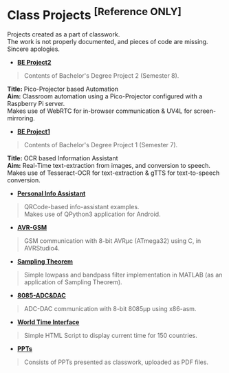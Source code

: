 # Class Projects <sup>[Reference ONLY]</sup>

Projects created as a part of classwork.<br>
The work is not properly documented, and pieces of code are missing.<br>
Sincere apologies.

- [__BE Project2__](BE%20Project2)
> Contents of Bachelor's Degree Project 2 (Semester 8). <br>
>
__Title:__ Pico-Projector based Automation <br>
__Aim:__ Classroom automation using a Pico-Projector configured with a Raspberry Pi server.<br>
Makes use of WebRTC for in-browser communication & UV4L for screen-mirroring.

- [__BE Project1__](BE%20Project1)
> Contents of Bachelor's Degree Project 1 (Semester 7).
>
__Title:__ OCR based Information Assistant<br>
__Aim:__ Real-Time text-extraction from images, and conversion to speech.<br>
Makes use of Tesseract-OCR for text-extraction & gTTS for text-to-speech conversion.

- [__Personal Info Assistant__](Personal%20Info%20Assistant)
> QRCode-based info-assistant examples.<br>
Makes use of QPython3 application for Android.

- [__AVR-GSM__](AVR-GSM)
> GSM communication with 8-bit AVRµc (ATmega32) using C, in AVRStudio4.

- [__Sampling Theorem__](Sampling%20Theorem)
> Simple lowpass and bandpass filter implementation in MATLAB (as an application of Sampling Theorem).

- [__8085-ADC&DAC__](8085-ADC&DAC)
> ADC-DAC communication with 8-bit 8085µp using x86-asm.

- [__World Time Interface__](World%20Time%20Interface)
> Simple HTML Script to display current time for 150 countries.

- [__PPTs__](PPTs)
> Consists of PPTs presented as classwork, uploaded as PDF files.
